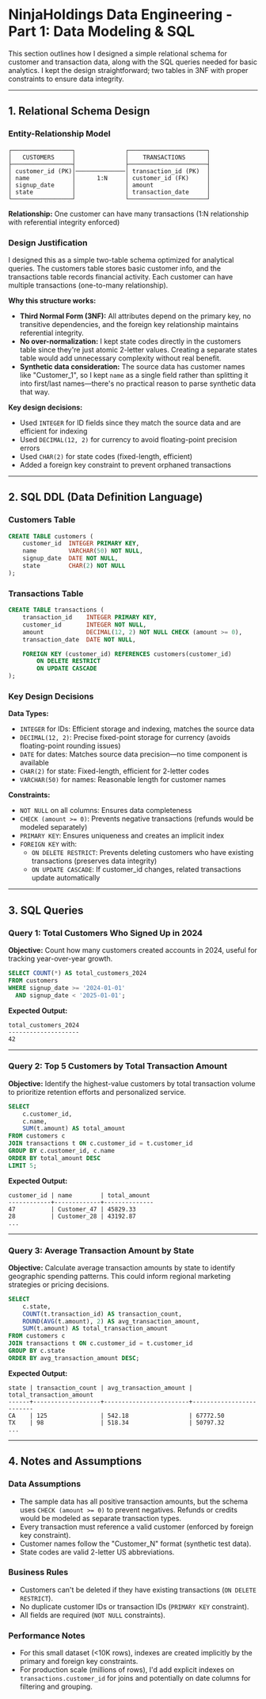 # NinjaHoldings Data Engineering - Part 1: Data Modeling & SQL

This section outlines how I designed a simple relational schema for customer and transaction data, along with the SQL queries needed for basic analytics. I kept the design straightforward; two tables in 3NF with proper constraints to ensure data integrity.

---

## 1. Relational Schema Design

### Entity-Relationship Model

```
┌─────────────────┐              ┌──────────────────────┐
│   CUSTOMERS     │              │    TRANSACTIONS      │
├─────────────────┤              ├──────────────────────┤
│ customer_id (PK)│──────────────│ transaction_id (PK)  │
│ name            │      1:N     │ customer_id (FK)     │
│ signup_date     │              │ amount               │
│ state           │              │ transaction_date     │
└─────────────────┘              └──────────────────────┘
```

**Relationship:** One customer can have many transactions (1:N relationship with referential integrity enforced)

### Design Justification

I designed this as a simple two-table schema optimized for analytical queries. The customers table stores basic customer info, and the transactions table records financial activity. Each customer can have multiple transactions (one-to-many relationship).

**Why this structure works:**
- **Third Normal Form (3NF):** All attributes depend on the primary key, no transitive dependencies, and the foreign key relationship maintains referential integrity.
- **No over-normalization:** I kept state codes directly in the customers table since they're just atomic 2-letter values. Creating a separate states table would add unnecessary complexity without real benefit.
- **Synthetic data consideration:** The source data has customer names like "Customer_1", so I kept `name` as a single field rather than splitting it into first/last names—there's no practical reason to parse synthetic data that way.

**Key design decisions:**
- Used `INTEGER` for ID fields since they match the source data and are efficient for indexing
- Used `DECIMAL(12, 2)` for currency to avoid floating-point precision errors
- Used `CHAR(2)` for state codes (fixed-length, efficient)
- Added a foreign key constraint to prevent orphaned transactions

---

## 2. SQL DDL (Data Definition Language)

### Customers Table

```sql
CREATE TABLE customers (
    customer_id  INTEGER PRIMARY KEY,
    name         VARCHAR(50) NOT NULL,
    signup_date  DATE NOT NULL,
    state        CHAR(2) NOT NULL
);
```

### Transactions Table

```sql
CREATE TABLE transactions (
    transaction_id    INTEGER PRIMARY KEY,
    customer_id       INTEGER NOT NULL,
    amount            DECIMAL(12, 2) NOT NULL CHECK (amount >= 0),
    transaction_date  DATE NOT NULL,

    FOREIGN KEY (customer_id) REFERENCES customers(customer_id)
        ON DELETE RESTRICT
        ON UPDATE CASCADE
);
```

### Key Design Decisions

**Data Types:**
- `INTEGER` for IDs: Efficient storage and indexing, matches the source data
- `DECIMAL(12, 2)`: Precise fixed-point storage for currency (avoids floating-point rounding issues)
- `DATE` for dates: Matches source data precision—no time component is available
- `CHAR(2)` for state: Fixed-length, efficient for 2-letter codes
- `VARCHAR(50)` for names: Reasonable length for customer names

**Constraints:**
- `NOT NULL` on all columns: Ensures data completeness
- `CHECK (amount >= 0)`: Prevents negative transactions (refunds would be modeled separately)
- `PRIMARY KEY`: Ensures uniqueness and creates an implicit index
- `FOREIGN KEY` with:
  - `ON DELETE RESTRICT`: Prevents deleting customers who have existing transactions (preserves data integrity)
  - `ON UPDATE CASCADE`: If customer_id changes, related transactions update automatically

---

## 3. SQL Queries

### Query 1: Total Customers Who Signed Up in 2024

**Objective:** Count how many customers created accounts in 2024, useful for tracking year-over-year growth.

```sql
SELECT COUNT(*) AS total_customers_2024
FROM customers
WHERE signup_date >= '2024-01-01'
  AND signup_date < '2025-01-01';
```

**Expected Output:**
```
total_customers_2024
--------------------
42
```

---

### Query 2: Top 5 Customers by Total Transaction Amount

**Objective:** Identify the highest-value customers by total transaction volume to prioritize retention efforts and personalized service.

```sql
SELECT
    c.customer_id,
    c.name,
    SUM(t.amount) AS total_amount
FROM customers c
JOIN transactions t ON c.customer_id = t.customer_id
GROUP BY c.customer_id, c.name
ORDER BY total_amount DESC
LIMIT 5;
```

**Expected Output:**
```
customer_id | name        | total_amount
------------+-------------+--------------
47          | Customer_47 | 45829.33
28          | Customer_28 | 43192.87
...
```

---

### Query 3: Average Transaction Amount by State

**Objective:** Calculate average transaction amounts by state to identify geographic spending patterns. This could inform regional marketing strategies or pricing decisions.

```sql
SELECT
    c.state,
    COUNT(t.transaction_id) AS transaction_count,
    ROUND(AVG(t.amount), 2) AS avg_transaction_amount,
    SUM(t.amount) AS total_transaction_amount
FROM customers c
JOIN transactions t ON c.customer_id = t.customer_id
GROUP BY c.state
ORDER BY avg_transaction_amount DESC;
```

**Expected Output:**
```
state | transaction_count | avg_transaction_amount | total_transaction_amount
------+-------------------+------------------------+-------------------------
CA    | 125               | 542.18                 | 67772.50
TX    | 98                | 518.34                 | 50797.32
...
```

---

## 4. Notes and Assumptions

### Data Assumptions
- The sample data has all positive transaction amounts, but the schema uses `CHECK (amount >= 0)` to prevent negatives. Refunds or credits would be modeled as separate transaction types.
- Every transaction must reference a valid customer (enforced by foreign key constraint).
- Customer names follow the "Customer_N" format (synthetic test data).
- State codes are valid 2-letter US abbreviations.

### Business Rules
- Customers can't be deleted if they have existing transactions (`ON DELETE RESTRICT`).
- No duplicate customer IDs or transaction IDs (`PRIMARY KEY` constraint).
- All fields are required (`NOT NULL` constraints).

### Performance Notes
- For this small dataset (<10K rows), indexes are created implicitly by the primary and foreign key constraints.
- For production scale (millions of rows), I'd add explicit indexes on `transactions.customer_id` for joins and potentially on date columns for filtering and grouping.
